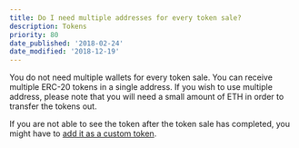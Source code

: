 ```yaml
---
title: Do I need multiple addresses for every token sale?
description: Tokens
priority: 80
date_published: '2018-02-24'
date_modified: '2018-12-19'
---
```


You do not need multiple wallets for every token sale. You can receive multiple ERC-20 tokens in a single address. If you wish to use multiple address, please note that you will need a small amount of ETH in order to transfer the tokens out.

If you are not able to see the token after the token sale has completed, you might have to [add it as a custom token](/how-to/tokens/showing-and-loading-tokens).
